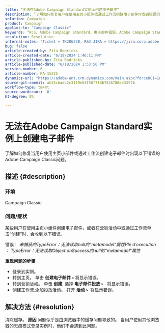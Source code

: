 ```yaml
---
title: “无法在Adobe Campaign Standard实例上创建电子邮件”
description: “了解如何修复用户在使用主页小组件或通过工作流创建电子邮件时收到错误的Adobe Campaign Classic问题。”
solution: Campaign
product: Campaign
applies-to: "Campaign Classic"
keywords: “KCS、Adobe Campaign Standard、电子邮件错误、Adobe Campaign Standard实例”
resolution: Resolution
internal-notes: "Ticket = TK206238, R&D JIRA = https://jira.corp.adobe.com/browse/CAMP-39887"
bug: false
article-created-by: Zita Rodricks
article-created-date: "6/18/2024 1:46:11 PM"
article-published-by: Zita Rodricks
article-published-date: "6/18/2024 1:53:50 PM"
version-number: 6
article-number: KA-15225
dynamics-url: "https://adobe-ent.crm.dynamics.com/main.aspx?forceUCI=1&pagetype=entityrecord&etn=knowledgearticle&id=fa9ba41b-792d-ef11-840a-002248084fbb"
source-git-commit: ab45cbadc2c3119e53f88f713b7826788e43397b
workflow-type: tm+mt
source-wordcount: '0'
ht-degree: 0%

---
```


# 无法在Adobe Campaign Standard实例上创建电子邮件


了解如何修复当用户使用主页小部件或通过工作流创建电子邮件时出现以下错误的Adobe Campaign Classic问题。

## 描述 {#description}


### <b>环境</b>

Campaign Classic



### <b>问题/症状</b>

某些用户在使用主页小组件创建电子邮件，或者在营销活动中或通过工作流单击“创建”时，会收到以下错误。

错误： *未捕获的TypeError：无法读取null的“metamodel”属性Ple d&#39;execution ： TypeError：无法读取Object.onSuccess的null的“metamodel”属性*



<b>重现问题的步骤</b>

- 登录到实例。
- 转到主页。 单击 <b>创建电子邮件 </b>`>`  将显示错误。
- 转到营销活动。 单击 <b>创建</b>. 选择 <b>电子邮件投放 </b>`>`   将显示错误。
- 创建工作流.添加投放活动。 打开 <b>活动 `>` </b> 将显示错误。



## 解决方法 {#resolution}


清除缓存。
<b>原因</b>
问题似乎是由浏览器中的缓存问题导致的。 当用户使用其他浏览器的无痕模式登录实例时，他们不会遇到此问题。
